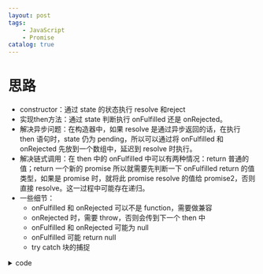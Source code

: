 ```yaml
---
layout: post
tags: 
    - JavaScript
    - Promise
catalog: true
---
```


# 思路
- constructor：通过 state 的状态执行 resolve 和reject
- 实现then方法：通过 state 判断执行 onFulfilled 还是 onRejected。
- 解决异步问题：在构造器中，如果 resolve 是通过异步返回的话，在执行 then 语句时，state 仍为 pending，所以可以通过将 onFulfilled 和 onRejected 先放到一个数组中，延迟到 resolve 时执行。
- 解决链式调用：在 then 中的 onFulfilled 中可以有两种情况：return 普通的值；return 一个新的 promise
所以就需要先判断一下 onFulfilled return 的值类型，如果是 promise 时，就将此 promise resolve 的值给 promise2，否则直接 resolve。这一过程中可能存在递归。
- 一些细节：
    - onFulfilled 和 onRejected 可以不是 function，需要做兼容
    - onRejected 时，需要 throw，否则会传到下一个 then 中
    - onFulfilled 和 onRejected 可能为 null
    - onFulfilled 可能 return null
    - try catch 块的捕捉

<details>
<summary>code</summary>
<pre>
class Promise {
    constructor(executor) {
        this.state = 'pending'
        this.value = undefined
        this.reason = undefined

        // 解决异步问题，回调延迟执行
        this.resolveCbs = []
        this.rejectCbs = []
        let resolve = v => {
            if(this.state === 'pending') {
                this.state = 'fulfilled'
                this.value = v
                // console.log('onResolve')

                for(let cb of this.resolveCbs) {
                    cb()
                }
            }
        }
        let reject = e => {
            if(this.state === 'pending') {
                this.state = 'rejected'
                this.reason = e
                // console.log('onReject')

                for(let cb of this.rejectCbs) {
                    cb()
                }
            }
        }

        executor(resolve, reject);
    }

    /**
     * onFulfilled 有两种情况，要分别处理
     *      return v            // 普通值，直接 resolve
     *      return promise      // Promise，递归取得
     * 
     * @param {*} fulfilled 
     * @param {*} rejected 
     */
    then(fulfilled, rejected) {
        function resolvePromise(promise2, x, resolve, reject) {
            if(x && x === promise2) {
                return reject(new Error('循环调用，堆栈溢出'))
            }
            let called = false
            if(x && (typeof x === 'object' || typeof x === 'function')) {
                let then = x.then
                if(typeof then === 'function') {
                    // x 是 promise
                    then.call(x, fulfilled2 => {
                        if(called) return
                        called = true
                        resolvePromise(promise2, fulfilled2, resolve, reject)
                    }, rejected2 => {
                        if(called) return
                        called = true
                        reject(rejected2)
                    })
                }
                else {
                    return resolve(x)
                }
            }
            else {
                // 基本类型，直接 resolve
                return resolve(x)
            }
        }

        var promise2 = new Promise((resolve, reject) => {
            // 同步
            if(this.state === 'fulfilled') {
                let x = fulfilled(this.value)
                resolvePromise(promise2, x, resolve, reject)
            }
            else if(this.state === 'rejected') {
                let x = rejected(this.reason)
                resolvePromise(promise2, x, resolve, reject)
            }
            // 异步，先把函数保存起来，等 resolve, reject 时再执行
            else if(this.state === 'pending') {
                // console.log('onThen: pending')
                this.resolveCbs.push(() => {
                    let x = fulfilled(this.value)
                    resolvePromise(promise2, x, resolve, reject)
                })
                this.rejectCbs.push(() => {
                    let x
                    if(rejected)
                        x = rejected(this.reason)
                    resolvePromise(promise2, x, resolve, reject)
                })
            }
        })
        // return prosmise 解决链式调用
        return promise2
    }
}

let promise = new Promise((resolve, reject) => {
    setTimeout(() => {
        resolve(1)
    }, 0);
    console.log('async')

    // resolve(1)
})
    .then(v => {
        console.log('onThen 1', v)

        // return 普通值
        // return 2
        // return new Promise((resolve, reject) => {
        //     reject(2)
        // })

        // return promise 而且可能是promise嵌套的情况，此时要拿到最内层 promsie resolve 的值
        return new Promise((resolve, reject) => {
            return new Promise((resolve2, reject2) => {
                setTimeout(() => {
                    resolve2(2)
                }, 0);
            })
                .then(v => {
                    resolve(v)
                })
        })
    })
    .then(v => {
        console.log('onThen 2', v)
    })
```
</pre>
</details>

# 缺点
- then函数的独立作用域：无法访问每个回调函数的作用域（或者其中未返回的的变量）
- 不能取消：在网络延迟的情况下，有时候触发请求时需要取消上一次请求的监听
- 不能传递多值
- 非惰性求值，定义的时候就运行了，不能多处重用（订阅）。与RxJS相比，后者将事件的生产和消费分离，实现了惰性求值

# 参考
- [BAT前端经典面试问题：史上最最最详细的手写Promise教程](https://juejin.im/post/5b2f02cd5188252b937548ab#heading-1)
- [Promise/A+](https://promisesaplus.com/)